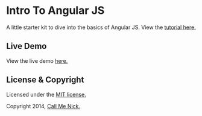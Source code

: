 # Intro To Angular JS

A little starter kit to dive into the basics of Angular JS. View the [tutorial here.](http://callmenick.com/post/introduction-to-angular-js)

## Live Demo

View the live demo [here.](http://callmenick.com/_development/angular/intro-to-angular)

## License & Copyright

Licensed under the [MIT license.](http://www.opensource.org/licenses/mit-license.php)

Copyright 2014, [Call Me Nick.](http://callmenick.com)
